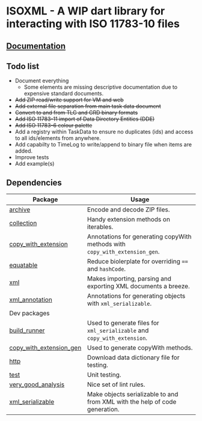 # ISOXML - A WIP dart library for interacting with ISO 11783-10 files

## [Documentation](https://dudlileif.github.io/isoxml_dart)

## Todo list

* Document everything
  * Some elements are missing descriptive documentation due to expensive standard documents.
* ~~Add ZIP read/write support for VM and web~~
* ~~Add external file separation from main task data document~~
* ~~Convert to and from TLG and GRD binary formats~~
* ~~Add ISO 11783-11 import of Data Directory Entities (DDE)~~
* ~~Add ISO 11783-6 colour palette~~
* Add a registry within TaskData to ensure no duplicates (ids) and access to all ids/elements from anywhere.
* Add capabilty to TimeLog to write/append to binary file when items are added.
* Improve tests
* Add example(s)

## Dependencies

| Package | Usage |
| ------- | ----------- |
| [archive](https://pub.dev/packages/archive) | Encode and decode ZIP files. |
| [collection](https://pub.dev/packages/collection) | Handy extension methods on iterables. |
| [copy_with_extension](https://pub.dev/packages/copy_with_extension) | Annotations for generating copyWith methods with `copy_with_extension_gen`. |
| [equatable](https://pub.dev/packages/equatable) | Reduce biolerplate for overriding `==` and `hashCode`. |
| [xml](https://pub.dev/packages/xml) | Makes importing, parsing and exporting XML documents a breeze. |
| [xml_annotation](https://pub.dev/packages/xml_annotation) | Annotations for generating objects with `xml_serializable`. |
| Dev packages| |
| [build_runner](https://pub.dev/packages/build_runner) | Used to generate files for `xml_serializable` and `copy_with_extension`. |
| [copy_with_extension_gen](https://pub.dev/packages/copy_with_extension_gen) | Used to generate copyWith methods. |
| [http](https://pub.dev/packages/http) | Download data dictionary file for testing. |
| [test](https://pub.dev/packages/test) | Unit testing. |
| [very_good_analysis](https://pub.dev/packages/very_good_analysis) | Nice set of lint rules. |
| [xml_serializable](https://pub.dev/packages/xml_serializable) | Make objects serializable to and from XML with the help of code generation. |
